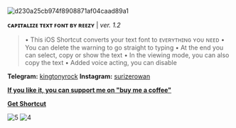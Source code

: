 ![d230a25cb974f8908871af04caad89a1](https://user-images.githubusercontent.com/57829878/222631925-614cd313-7618-4724-9228-2d1e5e6fc182.png)

**ᴄᴀᴘɪᴛᴀʟɪᴢᴇ ᴛᴇxᴛ ꜰᴏɴᴛ ʙʏ ʀᴇᴇᴢʏ** | _ver. 1.2_

>• This iOS Shortcut converts your text font to ᴇᴠᴇʀʏᴛʜɪɴɢ ʏᴏᴜ ɴᴇᴇᴅ 
>• You can delete the warning to go straight to typing 
>• At the end you can select, copy or show the text 
>• In the viewing mode, you can also copy the text 
>• Added voice acting, you can disable
>
**Telegram:** [kingtonyrock](https://t.me/kingtonyrock) 
**Instagram:** [surizerowan](https://www.instagram.com/surizerowan/)

**[If you like it, you can support me on "buy me a coffee"](https://www.buymeacoffee.com/surizerowan)**


[**Get Shortcut**](https://www.icloud.com/shortcuts/08cc3f4498ec4417972b46c883f877fa)


![5](https://user-images.githubusercontent.com/57829878/222635431-c3788b42-db0c-44c5-99f0-5f1054d6a8f6.png)
![4](https://user-images.githubusercontent.com/57829878/222635439-96bb4efd-a476-461a-b65f-e7d1c002e5db.png)

